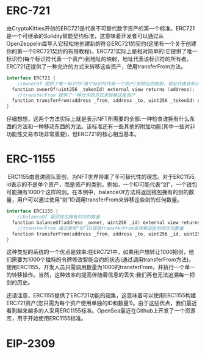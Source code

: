# ERC-721

​		由CryptoKitties开创的ERC721是代表不可替代数字资产的第一个标准。ERC721是一个可继承的Solidity智能契约标准，这意味着开发者可以通过从OpenZeppelin库导入它轻松地创建新的符合ERC721的契约(这里有一个关于创建你的第一个ERC721契约的有用教程)。ERC721实际上是相对简单的:它提供了唯一标识符(每个标识符代表一个资产)到地址的映射，地址代表该标识符的所有者。ERC721还提供了一种允许的方式来转移这些资产，使用transferFrom方法。

```go
interface ERC721 {
    //ownerOf 提供了唯一标识符(每个标识符代表一个资产)到地址的映射，地址代表该标识符的所有者
  function ownerOf(uint256 _tokenId) external view returns (address);
    //transferFrom 提供了一种允许的方式来转移这些资产
  function transferFrom(address _from, address _to, uint256 _tokenId) external payable;
}
```

​		仔细想想，这两个方法实际上就是表示NFT所需要的全部:一种检查谁拥有什么东西的方法和一种移动东西的方法。该标准还有一些其他的附加功能(其中一些对非功能性交易市场非常重要)，但ERC721的核心相当基本。

# ERC-1155

​		ERC1155由恩进团队首创，为NFT世界带来了半可替代性的理念。对于ERC1155, id表示的不是单个资产，而是资产的类别。例如，一个ID可能代表“剑”，一个钱包可能拥有1000个这样的剑。在本例中，balanceOf方法将返回钱包拥有的剑的数量，用户可以通过使用“剑”ID调用transferFrom来转移这些剑的任何数量。

```go
interface ERC1155 {
    //balanceOf 返回钱包拥有的剑的数量
  function balanceOf(address _owner, uint256 _id) external view returns (address);
    //transferFrom 通过使用“剑”ID调用transferFrom来转移这些剑的任何数量
  function transferFrom(address _from, address _to, uint256 _id, uint256 quantity) external payable;
}
```

​		这种类型的系统的一个优点是效率:在ERC721中，如果用户想转让1000把剑，他们需要为1000个独特的令牌修改智能合约的状态(通过调用transferFrom方法)。使用ERC1155，开发人员只需调用数量为1000的transferFrom，并执行一个单一的转移操作。当然，这种效率的提高伴随着信息的丢失:我们再也无法追溯每一把剑的历史。

​		还请注意，ERC1155提供了ERC721功能的超集，这意味着可以使用ERC1155构建ERC721资产(您只需为每个资产使用单独的ID和数量1)。由于这些优点，我们最近看到越来越多的人采用ERC1155标准。OpenSea最近在Github上开发了一个资源库，用于开始使用ERC1155标准。

# EIP-2309


